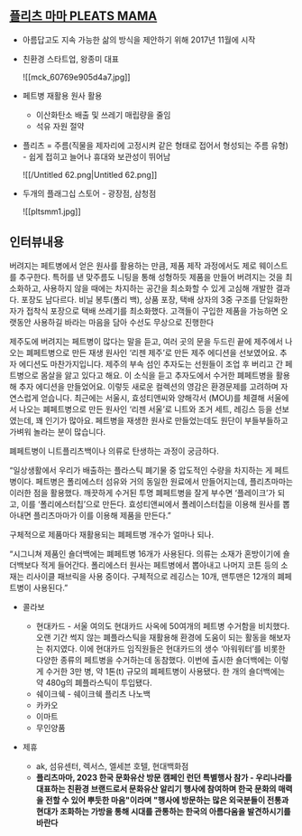   

## [플리츠 마마 PLEATS MAMA](https://pleatsmama.com/)

- 아름답고도 지속 가능한 삶의 방식을 제안하기 위해 2017년 11월에 시작
- 친환경 스타트업, 왕종미 대표
    
    ![[mck_60769e905d4a7.jpg]]
    
- 페트병 재활용 원사 활용
    - 이산화탄소 배출 및 쓰레기 매립량을 줄임
    - 석유 자원 절약
- 플리츠 = 주름(직물을 제자리에 고정시켜 같은 형태로 접어서 형성되는 주름 유형) - 쉽게 접히고 늘어나 휴대와 보관성이 뛰어남
    
    ![[/Untitled 62.png|Untitled 62.png]]
    

  

- 두개의 플래그십 스토어 - 광장점, 삼청점
    
    ![[pltsmm1.jpg]]
    

  

  

## 인터뷰내용

버려지는 페트병에서 얻은 원사를 활용하는 만큼, 제품 제작 과정에서도 제로 웨이스트를 추구한다. 특허를 낸 맞주름도 니팅을 통해 성형하듯 제품을 만들어 버려지는 것을 최소화하고, 사용하지 않을 때에는 차지하는 공간을 최소화할 수 있게 고심해 개발한 결과다. 포장도 남다르다. 비닐 봉투(폴리 백), 상품 포장, 택배 상자의 3중 구조를 단일화한 자가 접착식 포장으로 택배 쓰레기를 최소화했다. 고객들이 구입한 제품을 가능하면 오랫동안 사용하길 바라는 마음을 담아 수선도 무상으로 진행한다

  

제주도에 버려지는 페트병이 많다는 말을 듣고, 여러 곳의 문을 두드린 끝에 제주에서 나오는 폐페트병으로 만든 재생 원사인 ‘리젠 제주’로 만든 제주 에디션을 선보였어요. 추자 에디션도 마찬가지입니다. 제주의 부속 섬인 추자도는 선원들이 조업 후 버리고 간 페트병으로 몸살을 앓고 있다고 해요. 이 소식을 듣고 추자도에서 수거한 폐페트병을 활용해 추자 에디션을 만들었어요. 이렇듯 새로운 컬렉션의 영감은 환경문제를 고려하며 자연스럽게 얻습니다. 최근에는 서울시, 효성티앤씨와 양해각서 (MOU)를 체결해 서울에서 나오는 폐페트병으로 만든 원사인 ‘리젠 서울’로 니트와 조거 세트, 레깅스 등을 선보였는데, 꽤 인기가 많아요. 페트병을 재생한 원사로 만들었는데도 원단이 부들부들하고 가벼워 놀라는 분이 많습니다.

  

폐페트병이 니트플리츠백이나 의류로 탄생하는 과정이 궁금하다.

“일상생활에서 우리가 배출하는 플라스틱 폐기물 중 압도적인 수량을 차지하는 게 페트병이다. 페트병은 폴리에스터 섬유와 거의 동일한 원료에서 만들어지는데, 플리츠마마는 이러한 점을 활용했다. 깨끗하게 수거된 투명 폐페트병을 잘게 부수면 ‘플레이크’가 되고, 이를 ‘폴리에스터칩’으로 만든다. 효성티앤씨에서 폴레이스터칩을 이용해 원사를 뽑아내면 플리츠마마가 이를 이용해 제품을 만든다.”

  

구체적으로 제품마다 재활용되는 폐페트병 개수가 얼마나 되나.

“시그니쳐 제품인 숄더백에는 폐페트병 16개가 사용된다. 의류는 소재가 혼방이기에 숄더백보다 적게 들어간다. 폴리에스터 원사는 페트병에서 뽑아내고 나머지 코튼 등의 소재는 리사이클 패브릭을 사용 중이다. 구체적으로 레깅스는 10개, 맨투맨은 12개의 폐페트병이 사용된다.”

  

- 콜라보
    
    - 현대카드 - 서울 여의도 현대카드 사옥에 50여개의 페트병 수거함을 비치했다. 오랜 기간 썩지 않는 폐플라스틱을 재활용해 환경에 도움이 되는 활동을 해보자는 취지였다. 이에 현대카드 임직원들은 현대카드의 생수 ‘아워워터’를 비롯한 다양한 종류의 페트병을 수거하는데 동참했다. 이번에 출시한 숄더백에는 이렇게 수거한 3만 병, 약 1톤(t) 규모의 폐페트병이 사용됐다. 한 개의 숄더백에는 약 480g의 폐플라스틱이 투입됐다.
    - 쉐이크쉑 - 쉐이크쉑 플리츠 나노백
    - 카카오
    - 이마트
    - 무인양품
    
      
    
      
    
- 제휴
    - ak, 섬유센터, 렉서스, 엘세븐 호텔, 현대백화점
    - **플리츠마마, 2023 한국 문화유산 방문 캠페인 런던 특별행사 참가 - 우리나라를 대표하는 친환경 브랜드로서 문화유산 알리기 행사에 참여하며 한국 문화의 매력을 전할 수 있어 뿌듯한 마음"이라며 "행사에 방문하는 많은 외국분들이 전통과 현대가 조화하는 가방을 통해 시대를 관통하는 한국의 아름다움을 발견하시기를 바란다**
